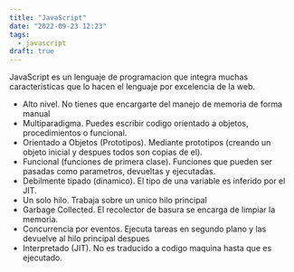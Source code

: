 ```yaml
---
title: "JavaScript"
date: "2022-09-23 12:23"
tags: 
  - javascript
draft: true
---
```

JavaScript es un lenguaje de programacion que integra muchas caracteristicas que lo hacen el lenguaje por excelencia de la web.

- Alto nivel. No tienes que encargarte del manejo de memoria de forma manual
- Multiparadigma. Puedes escribir codigo orientado a objetos, procedimientos o funcional.
- Orientado a Objetos (Prototipos). Mediante prototipos (creando un objeto inicial y despues todos son copias de el).
- Funcional (funciones de primera clase). Funciones que pueden ser pasadas como parametros, devueltas y ejecutadas.
- Debilmente tipado (dinamico). El tipo de una variable es inferido por el JIT.
- Un solo hilo. Trabaja sobre un unico hilo principal
- Garbage Collected. El recolector de basura se encarga de limpiar la memoria.
- Concurrencia por eventos. Ejecuta tareas en segundo plano y las devuelve al hilo principal despues
- Interpretado (JIT). No es traducido a codigo maquina hasta que es ejecutado.
